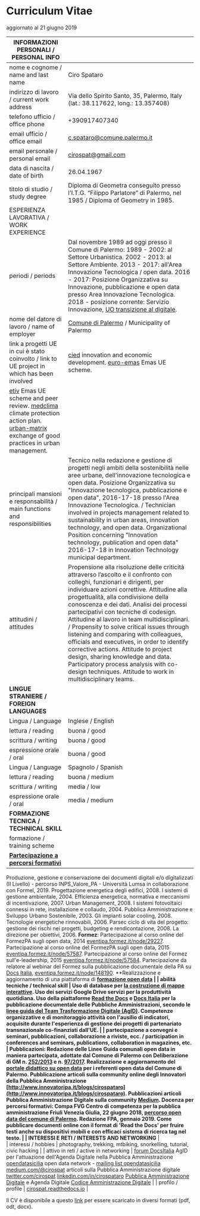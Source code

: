 


# Curriculum Vitae
aggiornato al 21 giugno 2019

| INFORMAZIONI PERSONALI / PERSONAL INFO ||   
| --- | --- |
| nome e cognome / name and last name | Ciro Spataro | 
| indirizzo di lavoro / current work address | Via dello Spirito Santo, 35, Palermo, Italy (lat.: 38.117622, long.: 13.357408) | 
| telefono ufficio / office phone | +390917407340 | 
| email ufficio / office email | [c.spataro@comune.palermo.it](mailto:c.spataro@comune.palermo.it)  | 
| email personale / personal email | [cirospat@gmail.com](mailto:cirospat@gmail.com)  | 
| data di nascita / date of birth | 26.04.1967  | 
| titolo di studio / study degree | Diploma di Geometra conseguito presso l’I.T.G. “Filippo Parlatore” di Palermo, nel 1985 / Diploma of Geometry in 1985. | 
| ESPERIENZA LAVORATIVA / WORK EXPERIENCE  |  
| periodi / periods | Dal novembre 1989 ad oggi presso il Comune di Palermo: 1989 - 2002: al Settore Urbanistica. 2002 - 2013: al Settore Ambiente. 2013 - 2017: all'Area Innovazione Tecnologica / open data. 2016 - 2017: Posizione Organizzativa su Innovazione, pubblicazione e open data presso Area Innovazione Tecnologica. 2018 - posizione corrente: Servizio Innovazione, [UO transizione al digitale](https://www.comune.palermo.it/unita.php?apt=4&uo=1770&serv=394&sett=138). | 
| nome del datore di lavoro / name of employer | [Comune di Palermo](https://www.comune.palermo.it/) /  Municipality of Palermo | 
| link a progetti UE in cui è stato coinvolto / link to UE project in which has been involved  | [cied](http://poieinkaiprattein.org/cied/)  innovation and economic development. [euro-emas](http://ec.europa.eu/environment/life/project/Projects/index.cfm?fuseaction=search.dspPage&n_proj_id=778&docType=pdf)  Emas UE scheme. 
[etiv](http://slideplayer.com/slide/4835066/)  Emas UE scheme and peer review. [medclima](http://bit.ly/medclima)  climate protection action plan. [urban-matrix](http://www.eurocities.eu/eurocities/projects/URBAN-MATRIX-Targeted-Knowledge-Exchange-on-Urban-Sustainability&tpl=home) exchange of good practices in urban management. | 
| principali mansioni e responsabilità  /  main functions and responsibilities | Tecnico nella redazione e gestione di progetti negli ambiti della sostenibilità nelle aree urbane, dell'innovazione tecnologica e open data. Posizione Organizzativa su "Innovazione  tecnologica, pubblicazione e open data", 2016-17-18 presso l'Area Innovazione Tecnologica.  /  Technician involved in projects management related  to sustainability in urban areas, innovation technology, and open data. Organizational Position concerning "Innovation technology, publication and open data" 2016-17-18 in Innovation Technology  municipal department. | 
| attitudini / attitudes | Propensione alla risoluzione delle criticità attraverso l’ascolto e il confronto con colleghi, funzionari e dirigenti, per individuare azioni correttive. Attitudine alla progettualità,  alla condivisione della conoscenza e dei dati.  Analisi dei processi  partecipativi  con tecniche  di  codesign.  Attitudine al lavoro in team multidisciplinari. / Propensity to solve critical issues through listening and comparing with colleagues, officials and executives, in order to identify corrective actions. Attitude to project design, sharing knowledge and data. Participatory process analysis with co-design techniques.  Attitude to work in multidisciplinary teams. | 
| **LINGUE STRANIERE /  FOREIGN LANGUAGES** |  
| Lingua / Language | Inglese / English | 
| lettura / reading | buona / good | 
| scrittura / writing | buona / good | 
| espressione orale / oral | buona / good | 
| Lingua / Language | Spagnolo / Spanish | 
| lettura / reading | buona / medium | 
| scrittura / writing | media / low | 
| espressione orale / oral | media / medium | 
| **FORMAZIONE TECNICA / TECHNICAL SKILL** |  
| formazione / training scheme |
| **[Partecipazione a percorsi formativi](https://drive.google.com/file/d/0B6CeRtv_wk8XZWM1Nzc1OWYtMGJiYi00YjFjLWIyYTktZWM3N2I2MmYyYWU4/view)**
Produzione, gestione e conservazione dei documenti digitali e/o digitalizzati (II Livello) - percorso INPS_Valore_PA - Università Lumsa in collaborazione con Formel, 2019.
Progettazione energetica degli edifici, 2008. 
I  sistemi  di  gestione  ambientale,  2004. 
Efficienza  energetica,  normativa  e  meccanismi  di incentivazione, 2007. 
Urban Management, 2008. 
I sistemi  fotovoltaici  connessi  in  rete, installazione  e collaudo, 2004. 
Pubblica Amministrazione e Sviluppo Urbano Sostenibile, 2003. 
Gli impianti solar cooling, 2008. 
Tecnologie  energetiche  rinnovabili, 2006. 
Parsec ciclo di vita del progetto: gestione dei rischi nei progetti, budgeting e rendicontazione, 2008. 
La direzione per obiettivi, 2006. 
**Formez**:
Partecipazione al corso online del FormezPA sugli open data, 2014 [eventipa.formez.it/node/29227](http://eventipa.formez.it/node/29227). 
Partecipazione  al corso  online  del  FormezPA sugli open data,  2015 [eventipa.formez.it/node/57587](http://eventipa.formez.it/node/57587). 
Partecipazione  al corso   online   del   Formez   sull'e-leadership, 2015 [eventipa.formez.it/node/57584](http://eventipa.formez.it/node/57584).
Partecipazione da relatore al webinar del Formez sulla pubblicazione documentale della PA su [Docs Italia](https://docs.italia.it), [eventipa.formez.it/node/148190](http://eventipa.formez.it/node/148190). 
**Realizzazione e aggiornamento di una piattaforma di ****[formazione open data](https://sites.google.com/view/opendataformazione)** | 
| abilità tecniche / technical skill | Uso di database per [la costruzione di mappe interattive](https://cirospat.github.io/maps/).
Uso dei servizi Google Drive servizi per la produttività quotidiana.
Uso della piattaforme [Read the Docs](http://readthedocs.io/) e [Docs Italia](https://docs.italia.it) per la pubblicazione documentale delle Pubbliche Amministrazioni, secondo le [linee guida del Team Trasformazione Digitale (AgID)](http://guida-docs-italia.readthedocs.io/it/latest/).
Competenze organizzative e di monitoraggio attività con l'ausilio di indicatori, acquisite durante l'esperienza di gestione dei progetti di partenariato transnazionale co-finanziati dall'UE. | 
| partecipazione a convegni e seminari, pubblicazioni, collaborazione a riviste, ecc. / participation in conferences and seminars, publications, collaboration in magazines, etc.  | **Pubblicazioni**:
Redazione delle Linee Guida comunali open data in maniera partecipata, adottate dal Comune di Palermo con Deliberazione di GM n. [252/2013](https://www.comune.palermo.it/js/server/normative/_13122013090000.pdf) e n. [97/2017](http://linee-guida-open-data-comune-palermo.readthedocs.io/it/latest/). 
Realizzazione e aggiornamento del  [portale didattico su open data](https://sites.google.com/view/opendataformazione) per i referenti open data del Comune di Palermo. 
Pubblicazione articoli sulla community online degli Innovatori della Pubblica Amministrazione [http://www.innovatoripa.it/blogs/cirospataro](http://www.innovatoripa.it/blogs/cirospataro).
Pubblicazioni articoli Pubblica Amministrazione Digitale sulla community [Medium](https://medium.com/@cirospat/latest).
**Docenza per percorsi formativi**:
Compa FVG Centro di competenza per la pubblica amministrazione Friuli Venezia Giulia, 22 giugno 2018,  [percorso open data del comune di Palermo](https://compa.fvg.it/Risorse-per-te/Video-Gallery/opendataFVG-2018/Ciro-Spataro).
Redazione FPA, gennaio 2019. Come pubblicare documenti online con il format di 'Read the Docs' per fruire testi anche su dispositivi mobili e con efficaci sistema di ricerca tag nel testo.  | 
| INTERESSI E RETI / INTERESTS AND NETWORKING** |   
| interessi / hobbies | photography, trekking, mtbiking, snorkelling, tutorial, civic hacking | 
| attivo in reti / active in networking | [forum DocsItalia](https://forum.italia.it/u/cirospat/activity) AgID per l'attuazione dell'Agenda Digitale nella Pubblica Amministrazione
[opendatasicilia](http://opendatasicilia.it/author/cirospat/) open data network - [mailing list opendatasicilia](https://groups.google.com/forum/#!forum/opendatasicilia)
[medium.com/@cirospat](https://medium.com/@cirospat/latest) articoli sulla Pubblica Amministrazione digitale
[twitter.com/cirospat](https://twitter.com/cirospat) 
[linkedin.com/in/cirospataro](https://www.linkedin.com/in/cirospataro/) 
[Pubblica Amministrazione Digitale](https://www.facebook.com/groups/384577025038311/) e Agenda Digitale
[Codice Amministrazione Digitale](https://www.facebook.com/groups/cad.ancitel/)  | 
| profilo / profile | [cirospat.readthedocs.io](https://cirospat.readthedocs.io)  | 

Il CV è disponibile a questo [link](https://docs.google.com/document/d/1apRGDYexeQPDBWA-yOKEVsJOwQGYk5zUAs2-aJY50rA) per essere scaricato in diversi formati (pdf, odt, docx).

